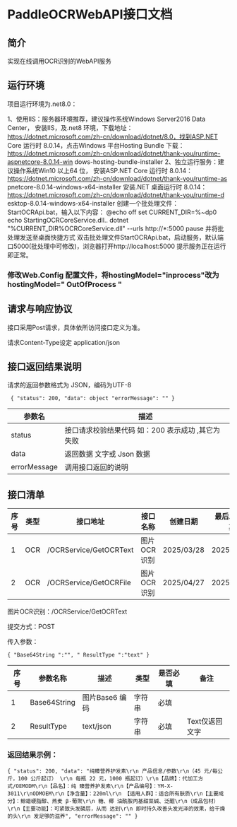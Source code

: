 # PaddleOCRWebAPI接口文档
## 简介
实现在线调用OCR识别的WebAPI服务

## 运行环境
项目运行环境为.net8.0：

1、使用IIS：服务器环境推荐，建议操作系统Windows Server2016 Data Center，
安装IIS，及.net8 环境，下载地址：
https://dotnet.microsoft.com/zh-cn/download/dotnet/8.0，找到ASP.NET Core
运行时 8.0.14，点击Windows 平台Hosting Bundle 下载：
https://dotnet.microsoft.com/zh-cn/download/dotnet/thank-you/runtime-aspnetcore-8.0.14-win
dows-hosting-bundle-installer
2、独立运行服务：建议操作系统Win10 以上64 位，
安装ASP.NET Core 运行时 8.0.14：
https://dotnet.microsoft.com/zh-cn/download/dotnet/thank-you/runtime-as
pnetcore-8.0.14-windows-x64-installer
安装.NET 桌面运行时 8.0.14：
https://dotnet.microsoft.com/zh-cn/download/dotnet/thank-you/runtime-d
esktop-8.0.14-windows-x64-installer
创建一个批处理文件：StartOCRApi.bat，输入以下内容：
@echo off
set CURRENT_DIR=%~dp0
echo StartingOCRCoreService.dll..
dotnet "%CURRENT_DIR%OCRCoreService.dll" --urls http://*:5000
pause
并将批处理发送至桌面快捷方式
双击批处理文件StartOCRApi.bat，启动服务，默认端口5000(批处理中可修改)，浏览器打开http://localhost:5000 提示服务正在运行即正常。

### 修改Web.Config 配置文件，将hostingModel="inprocess"改为hostingModel=" OutOfProcess "

## 请求与响应协议
接口采用Post请求，具体依所访问接口定义为准。

请求Content-Type设定 application/json 

## 接口返回结果说明
请求的返回参数格式为 JSON，编码为UTF-8 

`
{
 "status": 200,
 "data": object
 "errorMessage": ""
}`

| 参数名      | 描述   | 
| ----------  | ------ |
| status      | 接口请求校验结果代码  如：200 表示成功 ,其它为失败| 
| data        | 返回数据 文字或 Json 数据| 
| errorMessage|  调用接口返回的说明| 

## 接口清单

|序号| 类型| 接口地址| 接口名称| 创建日期| 最后发布日期| 备注|
| -- | --- |-------- | ------- |---------| ------------|-----|
|1| OCR| /OCRService/GetOCRText| 图片OCR识别| 2025/03/28| 2025/03/28| 上传Base64|
|2| OCR| /OCRService/GetOCRFile| 图片OCR识别| 2025/04/27| 2025/04/27| 上传图片|

图片OCR识别：/OCRService/GetOCRText 

提交方式：POST

传入参数：

`
{
 "Base64String ":"",
 " ResultType ":"text"
} `

| 序号|  参数名称   | 描述  | 类型   |  是否必填 |  备注  | 
| --- | ----------  |-------| ------ |-----------| ------ |
| 1   | Base64String|  图片Base6 编码|  字符串|  必填|
| 2   | ResultType | text/json|  字符串 | 必填 | Text仅返回文字| 

### 返回结果示例：

`
{
 "status": 200,
 "data": "纯臻营养护发素\r\n 产品信息/参数\r\n（45 元/每公斤，100 公斤起订）
\r\n 每瓶 22 元，1000 瓶起订）\r\n【品牌】：代加工方式/OEMODM\r\n【品名】：纯
臻营养护发素\r\n【产品编号】：YM-X-3011\r\nODMOEM\r\n【净含量】：220ml\r\n
【适用人群】：适合所有肤质\r\n【主要成分】：鲸蜡硬脂醇、燕麦 β-葡聚\r\n 糖、椰
油酰胺丙基甜菜碱、泛醌\r\n（成品包材）\r\n【主要功能】：可紧致头发磷层，从而
达到\r\n 即时持久改善头发光泽的效果，给干燥的头\r\n 发足够的滋养",
 "errorMessage": ""
}
`

